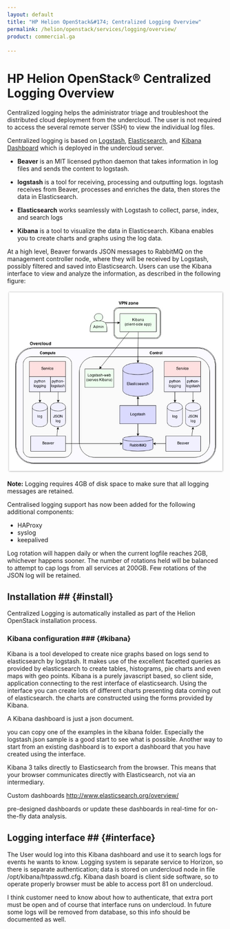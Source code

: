 ```yaml
---
layout: default
title: "HP Helion OpenStack&#174; Centralized Logging Overview"
permalink: /helion/openstack/services/logging/overview/
product: commercial.ga

---
```

<!--UNDER REVISION-->

<script>

function PageRefresh {
onLoad="window.refresh"
}

PageRefresh();

</script>


# HP Helion OpenStack&#174; Centralized Logging Overview

Centralized logging helps the administrator triage and troubleshoot the distributed cloud deployment from the undercloud. The user is not required to access the several remote server (SSH) to view the individual log files.

Centralized logging is based on [Logstash](http://logstash.net/), [Elasticsearch](http://www.elasticsearch.org/), and [Kibana Dashboard](http://www.elasticsearch.org/guide/en/kibana/current/_dashboard_schema.html) which is deployed in the undercloud server.

* **Beaver** is an MIT licensed python daemon that takes information in log files and sends the content to logstash.

* **logstash** is a tool for receiving, processing and outputting logs. logstash receives from Beaver, processes and enriches the data, then stores the data in Elasticsearch.  

* **Elasticsearch** works seamlessly with Logstash to collect, parse, index, and search logs

* **Kibana** is a tool to visualize the data in Elasticsearch. Kibana enables you to create charts and graphs using the log data.

At a high level, Beaver forwards JSON messages to RabbitMQ on the management controller node, where they will be received by Logstash, possibly filtered and saved into Elasticsearch. Users can use the Kibana interface to view and analyze the information, as described in the following figure:

<img src="media/centrallogging.png">


**Note:** Logging requires 4GB of disk space to make sure that all logging messages are retained. 

Centralised logging support has now been added for the following additional components:

- HAProxy
- syslog
- keepalived 


Log rotation will happen daily or when the current logfile reaches 2GB, whichever happens sooner. The number of rotations held will be balanced to attempt to cap logs from all services at 200GB. Few rotations of the JSON log will be retained.


## Installation ## {#install}

Centralized Logging is automatically installed as part of the Helion OpenStack installation process.



### Kibana configuration ### {#kibana}

Kibana is a tool developed to create nice graphs based on logs send to elasticsearch by logstash. It makes use of the excellent facetted queries as provided by elasticsearch to create tables, histograms, pie charts and even maps with geo points. Kibana is a purely javascript based, so client side, application connecting to the rest interface of elasticsearch. Using the interface you can create lots of different charts presenting data coming out of elasticsearch. the charts are constructed using the forms provided by Kibana.

A Kibana dashboard is just a json document.

you can copy one of the examples in the kibana folder. Especially the logstash.json sample is a good start to see what is possible. Another way to start from an existing dashboard is to export a dashboard that you have created using the interface. 

Kibana 3 talks directly to Elasticsearch from the browser. This means that your browser communicates directly with Elasticsearch, not via an intermediary. 

Custom dashboards
http://www.elasticsearch.org/overview/

pre-designed dashboards or update these dashboards in real-time for on-the-fly data analysis.

## Logging interface ## {#interface}

The User would log into this Kibana dashboard and use it to search logs for events he wants to know. Logging system is separate service to Horizon, so there is separate authentication; data is stored on undercloud node in file /opt/kibana/htpasswd.cfg. Kibana dash board is client side software, so to operate properly browser must be able to access port 81 on undercloud. 

I think customer need to know about how to authenticate, that extra port must be open and of course that interface runs on undercloud. In future some logs will be removed from database, so this info should be documented as well.

